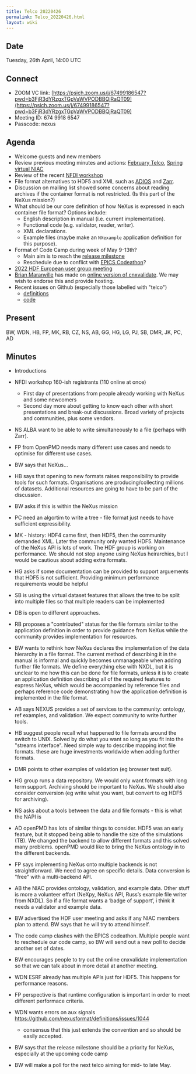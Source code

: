 ```yaml
---
title: Telco 20220426
permalink: Telco_20220426.html
layout: wiki
---
```


Date
----

Tuesday, 26th April, 14:00 UTC

<!-- end of autogeneration -->

Connect
-------
* ZOOM VC link: [https://psich.zoom.us/j/67499186547?pwd=b3FjR3dYRzgxTGpVaWVPODBBQjRaQT09](https://psich.zoom.us/j/67499186547?pwd=b3FjR3dYRzgxTGpVaWVPODBBQjRaQT09)
* Meeting ID: 674 9918 6547
* Passcode: nexus

Agenda
------

* Welcome guests and new members
* Review previous meeting minutes and actions: [February Telco](Telco_20220225.md), [Spring virtual NIAC](https://www.nexusformat.org/NIAC2022_spring.html)
* Review of the recent [NFDI workshop](https://events.hifis.net/event/323/)
* File format alternatives to HDF5 and XML such as [ADIOS](https://csmd.ornl.gov/software/adios2) and [Zarr](https://zarr.readthedocs.io/en/stable/).
 * Discussion on mailing list showed some concerns about reading archives if the container format is not restricted. (Is this part of the NeXus mission?)
 * What should be our core definition of how NeXus is expressed in each container file format? Options include:
   * English description in manual (i.e. current implementation).
   * Functional code (e.g. validator, reader, writer).
   * XML declarations.
   * Example files (maybe make an `NXexample` application definition for this purpose).
* Format of Code Camp during week of May 9-13th?
   * Main aim is to reach the [release milestone](https://github.com/nexusformat/definitions/milestone/12)
   * Reschedule due to conflict with [EPICS Codeathon](https://events.bizzabo.com/lcls-codeathon-2022/home)?
* [2022 HDF European user group meeting](https://www.hdfgroup.org/hug/europeanhug22/)
* [Brian Maranville](https://www.nist.gov/people/brian-b-maranville) has made on [online version of cnxvalidate](https://bmaranville.github.io/cnxvalidate-web/). We may wish to endorse this and provide hosting.
* Recent issues on Github (especially those labelled with "telco")
  * [definitions](https://github.com/nexusformat/definitions/issues?q=is%3Aopen+is%3Aissue)
  * [code](https://github.com/nexusformat/code/issues?q=is%3Aopen+is%3Aissue)

Present
-------
BW, WDN, HB, FP, MK, RB, CZ, NS, AB, GG, HG, LG, PJ, SB, DMR, JK, PC, AD


Minutes
-------
* Introductions
* NFDI workshop 160-ish registrants (110 online at once)
   * First day of presentations from people already working with NeXus and some newcomers
   * Second day more about getting to know each other with short presentations and break-out discussions. Broad variety of projects and communities, plus some vendors.
* NS ALBA want to be able to write simultaneously to a file (perhaps with Zarr).
* FP from OpenPMD needs many different use cases and needs to optimise for different use cases.
* BW says that NeXus...
* HB says that opening to new formats raises responsibility to provide tools for  such formats. Organisations are producing/collecting millions of datasets. Additional resources are going to have to be part of the discussion.
* BW asks if this is within the NeXus mission
* PC need an algortim to write a tree - file format just needs to have sufficient expressibility.
* MK - history: HDF4 came first, then HDF5, then the community demanded XML. Later the community only wanted HDF5. Maintenance of the NeXus API is lots of work. The HDF group is working on performance. We should not stop anyone using NeXus heirarchies, but I would be cautious about adding extra formats.
* HG asks if some documentation can be provided to support arguements that HDF5 is not sufficient. Providing minimum performance requirements would be helpful
* SB is using the virtual dataset features that allows the tree to be split into multiple files so that multiple readers can be implemented
* DB is open to different approaches.
* RB proposes a "contributed" status for the file formats similar to the application definition in order to provide guidance from NeXus while the community provides implementation for resources.
* BW wants to rethink how NeXus declares the implementation of the data hierarchy in a file format. The current method of describing it in the manual is informal and quickly becomes unmanageable when adding further file formats. We define everything else with NXDL, but it is unclear to me how this can be done for file formats, unless it is to create an application definition describing all of the required features to express NeXus, which would be accompanied by reference files and perhaps reference code demonstrating how the application definition is implemented in the file format.
* AB says NEXUS provides a set of services to the community: ontology, ref examples, and validation. We expect community to write further tools.
* HB suggest people recall what happened to file formats around the switch to UNIX. Solved by do what you want so long as you fit into the "streams interface". Need simple way to describe mapping inot file formats. these are huge investments worldwide when adding further formats.
*  DMR points to other examples of validation (eg browser test suit).
*  HG group runs a data repository. We would only want formats with long term support. Archiving should be important to NeXus. We should also consider conversion (eg write what you want, but convert to eg HDF5 for archiving).
* NS asks about a tools between the data and file formats - this is what the NAPI is
* AD openPMD has lots of similar things to consider. HDF5 was an early feature, but it stopped being able to handle the size of the simulations (TB). We changed the backend to allow different formats and this solved many problems. openPMD would like to bring the NeXus ontology in to the different backends.
* FP says implementing NeXus onto multiple backends is not straightforward. We need to agree on specific details. Data conversion is "free" with a multi-backend API.
* AB the NIAC provides ontology, validation, and example data. Other stuff is more a volunteer effort (NeXpy, NeXus API, Russ’s example file writer from NXDL). So if a file format wants a ‘badge of support’, i think it needs a validator and example data. 


* BW advertised the HDF user meeting and asks if any NIAC members plan to attend. BW says that he will try to attend himself.
* The code camp clashes with the EPICS codeathon. Multiple people want to reschedule our code camp, so BW will send out a new poll to decide another set of dates.
* BW encourages people to try out the online cnxvalidate implementation so that we can talk about in more detail at another meeting.
* WDN ESRF already has multiple APIs just for HDF5. This happens for performance reasons.
* FP perspective is that runtime configuration is important in order to meet different performace criteria.


* WDN wants errors on aux signals https://github.com/nexusformat/definitions/issues/1044
   * consensus that this just extends the convention and so should be easily accepted.


* BW says that the release milestone should be a priority for NeXus, especially at the upcoming code camp
* BW will make a poll for the next telco aiming for mid- to late May.


